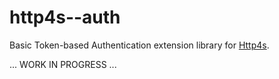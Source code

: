http4s--auth
============

Basic Token-based Authentication extension library for [Http4s](http://http4s.org/).

... WORK IN PROGRESS ...
